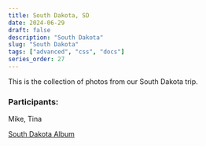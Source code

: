 ```yaml
---
title: South Dakota, SD
date: 2024-06-29
draft: false
description: "South Dakota"
slug: "South Dakota"
tags: ["advanced", "css", "docs"]
series_order: 27
---
```


This is the collection of photos from our South Dakota trip.


### Participants:
Mike, Tina

[South Dakota Album](https://photos.app.goo.gl/yXW3hmZxLjrTtyk28)
